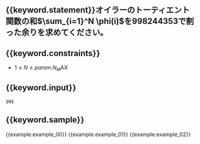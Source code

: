 ## {{keyword.statement}}オイラーのトーティエント関数の和$\sum_{i=1}^N \phi(i)$を$998244353$で割った余りを求めてください。

## {{keyword.constraints}}

- $1 \leq N \leq {{param.N_MAX}}$

## {{keyword.input}}

```
$N$
```

## {{keyword.sample}}

{{example.example_00}}
{{example.example_01}}
{{example.example_02}}
